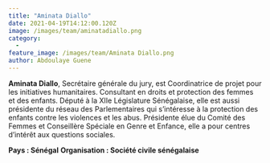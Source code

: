 ```yaml
---
title: "Aminata Diallo"
date: 2021-04-19T14:12:00.120Z
image: /images/team/aminatadiallo.png
category:
  - 
feature_image: /images/team/Aminata Diallo.png
author: Abdoulaye Guene
---
```

**Aminata Diallo**, Secrétaire générale du jury, est Coordinatrice de projet pour les initiatives humanitaires. Consultant en droits et protection des femmes et des enfants. Député à la XIIe Législature Sénégalaise, elle est aussi présidente du réseau des Parlementaires qui s’intéresse à la protection des enfants contre les violences et les abus.  Présidente élue du Comité des Femmes et 
Conseillère Spéciale en Genre et Enfance, elle a pour centres d’intérêt aux questions sociales. 

**Pays : Sénégal**
**Organisation : Société civile sénégalaise**